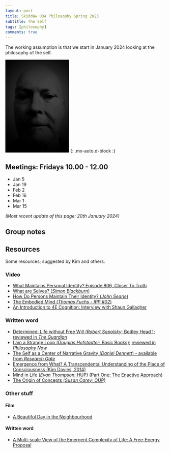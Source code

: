 ```yaml
---
layout: post
title: Skiddaw U3A Philosophy Spring 2023
subtitle: The Self
tags: [philosophy]
comments: true
---
```


The working assumption is that we start in January 2024 looking at the philosophy of the self.

![Time](/assets/img/face.jpg)
{: .mx-auto.d-block :}

## Meetings: Fridays 10.00 - 12.00 

* Jan 5
* Jan 19
* Feb 2
* Feb 16
* Mar 1
* Mar 15


_(Most recent update of this page: 20th January 2024)_

## Group notes

## Resources

Some resources; suggested by Kim and others.

### Video
* [What Maintains Personal Identity?  Episode 806, Closer To Truth](https://www.youtube.com/watch?v=R3v4sqR-SmU)
* [What are Selves?   (_Simon Blackburn_)](https://www.youtube.com/watch?v=kl8fD2H0xyI)
* [How Do Persons Maintain Their Identity? (_John Searle_)](https://www.youtube.com/watch?v=WwipmspceOU)
* [The Embodied Mind (_Thomas Fuchs - IPP #02_)](https://www.youtube.com/watch?v=6WN8RG1AHTA)
* [An Introduction to 4E Cognition: Interview with Shaun Gallagher](https://www.youtube.com/watch?v=M7ghXdujfLE)

### Written word
* [Determined: Life without Free Will (_Robert Sapolsky_; Bodley Head )](https://www.penguin.co.uk/books/438662/determined-by-sapolsky-robert/9781847925534); [reviewed in _The Guardian_](https://www.theguardian.com/books/2023/oct/24/determined-life-without-free-will-by-robert-sapolsky-review-the-hard-science-of-decisions)
* [I am a Strange Loop (_Douglas Hofstadter_; Basic Books)](https://www.hachettebookgroup.com/titles/douglas-r-hofstadter/i-am-a-strange-loop/9780465030798/); [reviewed in _Philosophy Now_](https://philosophynow.org/issues/78/I_Am_A_Strange_Loop_by_Douglas_Hofstadter)
* [The Self as a Center of Narrative Gravity (_Daniel Dennett_) - available from _Research Gate_](https://www.researchgate.net/publication/28762358_The_Self_as_a_Center_of_Narrative_Gravity/link/5c1bb8bf92851c22a3399a79/download?_tp=eyJjb250ZXh0Ijp7ImZpcnN0UGFnZSI6InB1YmxpY2F0aW9uIiwicGFnZSI6InB1YmxpY2F0aW9uIn19)
* [Emergence from What?  A Transcendental Understanding of the Place of Consciousness (Kim Davies, 2014)](/assets/documents/efwjap.pdf)
* [Mind in Life (_Evan Thompson_;  HUP)](https://www.hup.harvard.edu/books/9780674736870) ([Part One: The Enactive Approach](https://lchc.ucsd.edu/MCA/Mail/xmcamail.2012_03.dir/pdf3okBxYPBXw.pdf))
* [The Origin of Concepts (_Susan Carey_; OUP)](https://global.oup.com/academic/product/the-origin-of-concepts-9780199838806?cc=gb&lang=en&)

### Other stuff

#### Film

* [A Beautiful Day in the Neighbourhood](https://www.imdb.com/title/tt3224458/)

#### Written word

* [A Multi-scale View of the Emergent Complexity of Life: A Free-Energy Proposal](https://www.researchgate.net/publication/325473101_A_Multi-scale_View_of_the_Emergent_Complexity_of_Life_A_Free-Energy_Proposal)

